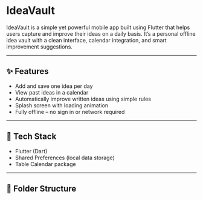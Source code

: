 # IdeaVault

IdeaVault is a simple yet powerful mobile app built using Flutter that helps users capture and improve their ideas on a daily basis. It’s a personal offline idea vault with a clean interface, calendar integration, and smart improvement suggestions.

---

## ✨ Features

- Add and save one idea per day
- View past ideas in a calendar
- Automatically improve written ideas using simple rules
- Splash screen with loading animation
- Fully offline – no sign in or network required


---

## 📱 Tech Stack

- Flutter (Dart)
- Shared Preferences (local data storage)
- Table Calendar package

---

## 📂 Folder Structure


